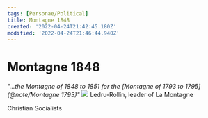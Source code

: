 ```yaml
---
tags: [Personae/Political]
title: Montagne 1848
created: '2022-04-24T21:42:45.180Z'
modified: '2022-04-24T21:46:44.940Z'
---
```


# Montagne 1848
*"...the Montagne of 1848 to 1851 for the [Montagne of 1793 to 1795](@note/Montagne 1793)"*
![](@attachment/Ledru-Rollin.jpg)
Ledru-Rollin, leader of La Montagne

Christian Socialists
